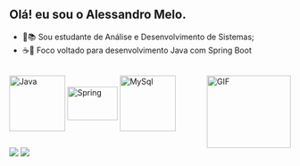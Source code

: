 ## Olá! eu sou o Alessandro Melo.



- 🌱📚 Sou estudante de Análise e Desenvolvimento de Sistemas;
- ☕🍃 Foco voltado para desenvolvimento Java com Spring Boot

<div style="display: inline_block"><br>
  <img align="center" alt="Java" height="100" width="100" src="https://cdn.jsdelivr.net/gh/devicons/devicon@latest/icons/java/java-original-wordmark.svg">
  <img align="center" alt="Spring" height="60" width="90" src="https://cdn.jsdelivr.net/gh/devicons/devicon@latest/icons/spring/spring-original.svg">
  <img align="center" alt="MySql" height="100" width="100" src="https://cdn.jsdelivr.net/gh/devicons/devicon@latest/icons/mysql/mysql-original-wordmark.svg">
   <img align="right" alt="GIF" height="130" width="150" src="https://cdn.discordapp.com/attachments/837109119688376323/1338873232672952330/download20250202110210.png?ex=67acaa5d&is=67ab58dd&hm=9fa9c78edb135caa0f5539f3e320f9f821e8a376a9c13e3bfb3d71cdae837ca2&">
</div>

##

<div> 
  <a href="alessandrogmelo22@gmai.com" target="_blank"><img src="https://img.shields.io/badge/Gmail-D14836?style=for-the-badge&logo=gmail&logoColor=white"></a>
  <a href="www.linkedin.com/in/alessandro-melo-dev" target="_blank"><img src="https://img.shields.io/badge/LinkedIn-0077B5?style=for-the-badge&logo=linkedin&logoColor=white"></a>
</div>

